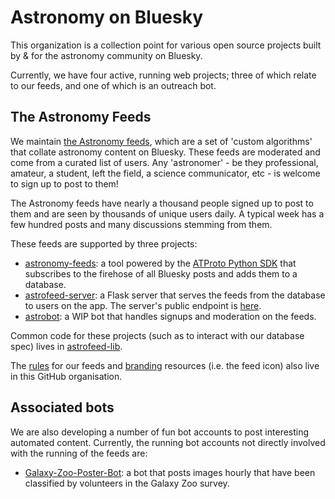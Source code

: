 # Astronomy on Bluesky

This organization is a collection point for various open source projects built by & for the astronomy community on Bluesky.

Currently, we have four active, running web projects; three of which relate to our feeds, and one of which is an outreach bot.

## The Astronomy Feeds

We maintain [the Astronomy feeds](https://bsky.app/profile/emily.space/feed/astro), which are a set of 'custom algorithms' that collate astronomy content on Bluesky. These feeds are moderated and come from a curated list of users. Any 'astronomer' - be they professional, amateur, a student, left the field, a science communicator, etc - is welcome to sign up to post to them!

The Astronomy feeds have nearly a thousand people signed up to post to them and are seen by thousands of unique users daily. A typical week has a few hundred posts and many discussions stemming from them.

These feeds are supported by three projects:

- [astronomy-feeds](https://github.com/bluesky-astronomy/astronomy-feeds): a tool powered by the [ATProto Python SDK](https://github.com/MarshalX/atproto) that subscribes to the firehose of all Bluesky posts and adds them to a database.
- [astrofeed-server](https://github.com/bluesky-astronomy/astrofeed-server): a Flask server that serves the feeds from the database to users on the app. The server's public endpoint is [here](https://feed-all.astronomy.blue/).
- [astrobot](https://github.com/bluesky-astronomy/astrobot): a WIP bot that handles signups and moderation on the feeds.

Common code for these projects (such as to interact with our database spec) lives in [astrofeed-lib](https://github.com/bluesky-astronomy/astrofeed-lib).

The [rules](https://github.com/bluesky-astronomy/rules) for our feeds and [branding](https://github.com/bluesky-astronomy/branding) resources (i.e. the feed icon) also live in this GitHub organisation.


## Associated bots

We are also developing a number of fun bot accounts to post interesting automated content. Currently, the running bot accounts not directly involved with the running of the feeds are:

- [Galaxy-Zoo-Poster-Bot](https://github.com/bluesky-astronomy/Galaxy-Zoo-Poster-Bot): a bot that posts images hourly that have been classified by volunteers in the Galaxy Zoo survey.
